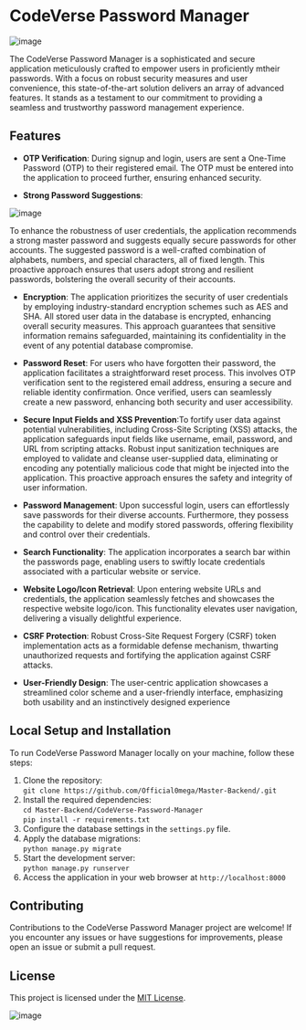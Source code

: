 # CodeVerse Password Manager
![image](https://github.com/Biggestheart/alx-higher_level_programming/assets/57988686/4eef38ad-c9c3-4e86-b626-6875166bcbc2)

The CodeVerse Password Manager is a sophisticated and secure application meticulously crafted to empower users in proficiently mtheir passwords.
With a focus on robust security measures and user convenience, this state-of-the-art solution delivers an array of advanced features.
It stands as a testament to our commitment to providing a seamless and trustworthy password management experience.

## Features

- **OTP Verification**: During signup and login, users are sent a One-Time Password (OTP) to their registered email. The OTP must be entered into the application to proceed further, ensuring enhanced security.

- **Strong Password Suggestions**: 

![image](https://github.com/Biggestheart/alx-higher_level_programming/assets/57988686/6eddef42-0661-428c-a7bb-cf59436bf1ff)

To enhance the robustness of user credentials, the application recommends a strong master password and suggests equally secure passwords for other accounts. The suggested password is a well-crafted combination of alphabets, numbers, and special characters, all of fixed length. This proactive approach ensures that users adopt strong and resilient passwords, bolstering the overall security of their accounts.

- **Encryption**: The application prioritizes the security of user credentials by employing industry-standard encryption schemes such as AES and SHA. All stored user data in the database is encrypted, enhancing overall security measures. This approach guarantees that sensitive information remains safeguarded, maintaining its confidentiality in the event of any potential database compromise.

- **Password Reset**: 
For users who have forgotten their password, the application facilitates a straightforward reset process. This involves OTP verification sent to the registered email address, ensuring a secure and reliable identity confirmation. Once verified, users can seamlessly create a new password, enhancing both security and user accessibility.

- **Secure Input Fields and XSS Prevention**:To fortify user data against potential vulnerabilities, including Cross-Site Scripting (XSS) attacks, the application safeguards input fields like username, email, password, and URL from scripting attacks. Robust input sanitization techniques are employed to validate and cleanse user-supplied data, eliminating or encoding any potentially malicious code that might be injected into the application. This proactive approach ensures the safety and integrity of user information.

- **Password Management**: Upon successful login, users can effortlessly save passwords for their diverse accounts. Furthermore, they possess the capability to delete and modify stored passwords, offering flexibility and control over their credentials.

- **Search Functionality**: The application incorporates a search bar within the passwords page, enabling users to swiftly locate credentials associated with a particular website or service.

- **Website Logo/Icon Retrieval**:
Upon entering website URLs and credentials, the application seamlessly fetches and showcases the respective website logo/icon. This functionality elevates user navigation, delivering a visually delightful experience.

- **CSRF Protection**: 
Robust Cross-Site Request Forgery (CSRF) token implementation acts as a formidable defense mechanism, thwarting unauthorized requests and fortifying the application against CSRF attacks.

- **User-Friendly Design**: 
The user-centric application showcases a streamlined color scheme and a user-friendly interface, emphasizing both usability and an instinctively designed experience


## Local Setup and Installation

To run CodeVerse Password Manager locally on your machine, follow these steps:

1. Clone the repository:<br>`git clone https://github.com/Official0mega/Master-Backend/.git`
3. Install the required dependencies:<br>`cd Master-Backend/CodeVerse-Password-Manager`<br>`pip install -r requirements.txt`
4. Configure the database settings in the `settings.py` file.
5. Apply the database migrations:<br>`python manage.py migrate`
6. Start the development server:<br>`python manage.py runserver`
7. Access the application in your web browser at `http://localhost:8000`



## Contributing

Contributions to the CodeVerse Password Manager project are welcome! If you encounter any issues or have suggestions for improvements, please open an issue or submit a pull request.

## License

This project is licensed under the [MIT License](LICENSE).

![image](https://github.com/Biggestheart/alx-higher_level_programming/assets/57988686/143f161f-d8be-4cde-9e4a-9acb8894618c)